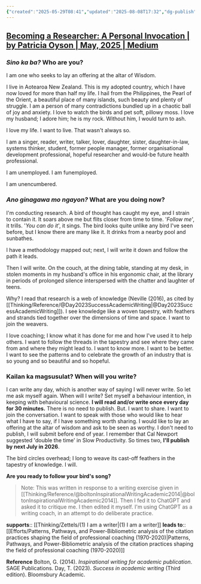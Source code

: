 ```yaml
---
{"created":"2025-05-29T08:41","updated":"2025-08-08T17:32","dg-publish":true,"noteIcon":"log","dg-path":"Who I am - an activity in Inspirational Writing for Academic Publication.md","permalink":"/who-i-am-an-activity-in-inspirational-writing-for-academic-publication/","dgPassFrontmatter":true}
---
```


[Becoming a Researcher: A Personal Invocation | by Patricia Oyson | May, 2025 | Medium](https://medium.com/@patricia.oyson/becoming-a-researcher-a-personal-invocation-a24d6639e022)
---

### _Sino ka ba?_ Who are you? 
I am one who seeks to lay an offering at the altar of Wisdom. 

I live in Aotearoa New Zealand. This is my adopted country, which I have now loved for more than half my life. I hail from the Philippines, the Pearl of the Orient, a beautiful place of many islands, such beauty and plenty of struggle. I am a person of many contradictions bundled up in a chaotic ball of joy and anxiety. I love to watch the birds and pet soft, pillowy moss. I love my husband; I adore him; he is my rock. Without him, I would turn to ash. 

I love my life. I want to live. That wasn't always so. 

I am a singer, 
reader, 
writer, 
talker, 
lover, 
daughter, 
sister, 
daughter-in-law, 
systems thinker, 
student, 
former people manager, 
former organisational development professional, 
hopeful researcher 
and would-be future health professional. 

I am unemployed. 
I am funemployed. 

I am unencumbered. 

### _Ano ginagawa mo ngayon?_ What are you doing now? 
I'm conducting research. A bird of thought has caught my eye, and I strain to contain it. It soars above me but flits closer from time to time. '_Follow me_', it trills. '_You can do it_', it sings. The bird looks quite unlike any bird I've seen before, but I know there are many like it. It drinks from a nearby pool and sunbathes. 

I have a methodology mapped out; next, I will write it down and follow the path it leads.

Then I will write. On the couch, at the dining table, standing at my desk, in stolen moments in my husband's office in his ergonomic chair, at the library in periods of prolonged silence interspersed with the chatter and laughter of teens. 

Why? I read that research is a web of knowledge (Neville (2016), as cited by [[Thinking/Reference/@Day2023SuccessAcademicWriting\|@Day2023SuccessAcademicWriting]]). I see knowledge like a woven tapestry, with feathers and strands tied together over the dimensions of time and space. I want to join the weavers. 

I love coaching; I know what it has done for me and how I've used it to help others. I want to follow the threads in the tapestry and see where they came from and where they might lead to. I want to know more. I want to be better. I want to see the patterns and to celebrate the growth of an industry that is so young and so beautiful and so hopeful. 

### Kailan ka magsusulat? When will you write?
I can write any day, which is another way of saying I will never write. So let me ask myself again. When will I write? Set myself a behaviour intention, in keeping with behavioural science. **I will read and/or write once every day for 30 minutes.** There is no need to publish. But. I want to share. I want to join the conversation. I want to speak with those who would like to hear what I have to say, if I have something worth sharing. I would like to lay an offering at the altar of wisdom and ask to be seen as worthy. I don't need to publish, I will submit before end of year. I remember that Cal Newport suggested 'double the time' in Slow Productivity. So times two, **I'll publish by next July in 2026**.

The bird circles overhead; I long to weave its cast-off feathers in the tapestry of knowledge. I will. 

**Are you ready to follow your bird's song?** 

> Note: This was written in response to a writing exercise given in [[Thinking/Reference/@boltonInspirationalWritingAcademic2014\|@boltonInspirationalWritingAcademic2014]]. Then I fed it to ChatGPT and asked it to critique me. I then edited it myself. I'm using ChatGPT as a writing coach, in an attempt to do deliberate practice. 

**supports**:: [[Thinking/Zettels/(1) I am a writer\|(1) I am a writer]]
**leads to**:: [[Efforts/Patterns, Pathways, and Power-Bibliometric analysis of the citation practices shaping the field of professional coaching (1970-2020)\|Patterns, Pathways, and Power-Bibliometric analysis of the citation practices shaping the field of professional coaching (1970-2020)]]

**Reference** 
Bolton, G. (2014). _Inspirational writing for academic publication_. SAGE Publications.
Day, T. (2023). _Success in academic writing_ (Third edition). Bloomsbury Academic.